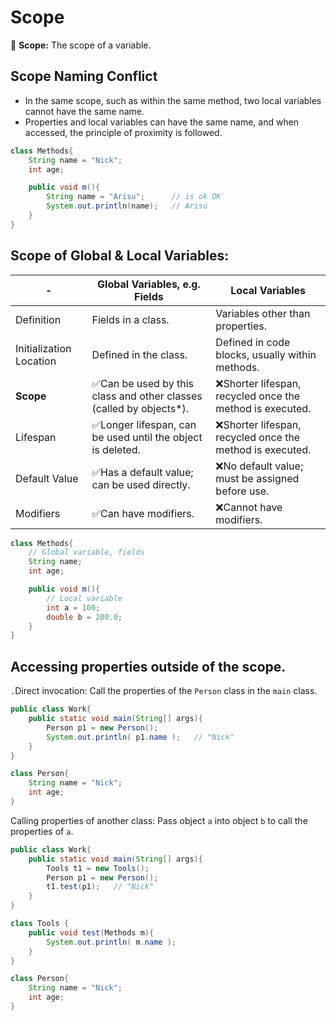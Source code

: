 # Scope

📌 **Scope:** The scope of a variable.

## Scope Naming Conflict

- In the same scope, such as within the same method, two local variables cannot have the same name.
- Properties and local variables can have the same name, and when accessed, the principle of proximity is followed.

```java
class Methods{ 
	String name = "Nick"; 
	int age;

	public void m(){
		String name = "Arisu";		// is ok OK
		System.out.println(name);  	// Arisu
	}
}
```




## **Scope of Global & Local Variables:**

|  - | Global Variables, e.g. Fields | Local Variables |
| --- | --- | --- |
| Definition | Fields in a class. | Variables other than properties. |
| Initialization Location | Defined in the class. | Defined in code blocks, usually within methods. |
| **Scope** | ✅Can be used by this class and other classes (called by objects*). | ❌Shorter lifespan, recycled once the method is executed. |
| Lifespan | ✅Longer lifespan, can be used until the object is deleted. | ❌Shorter lifespan, recycled once the method is executed. |
| Default Value | ✅Has a default value; can be used directly. | ❌No default value; must be assigned before use. |
| Modifiers | ✅Can have modifiers. | ❌Cannot have modifiers. |

```java
class Methods{ 
	// Global variable, fields
	String name; 
	int age;

	public void m(){
		// Local variable
		int a = 100;
		double b = 200.0;
	}
}
```



## Accessing properties outside of the scope.

`.`Direct invocation: Call the properties of the `Person` class in the `main` class.

```java
public class Work{
	public static void main(String[] args){
		Person p1 = new Person();
		System.out.println( p1.name );   // "Nick"
	}
}

class Person{ 
	String name = "Nick"; 
	int age;
}
```



Calling properties of another class: Pass object `a` into object `b` to call the properties of `a`.

```java
public class Work{
	public static void main(String[] args){
		Tools t1 = new Tools();
		Person p1 = new Person();
		t1.test(p1);   // "Nick"
	}
}

class Tools {
	public void test(Methods m){
		System.out.println( m.name ); 
	}
}

class Person{ 
	String name = "Nick"; 
	int age;
}
```